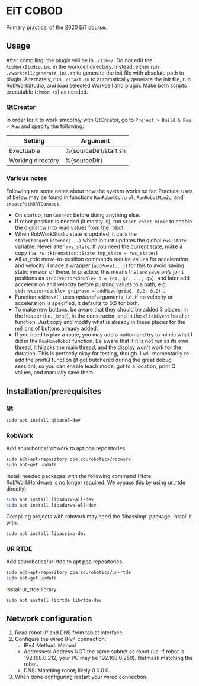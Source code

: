 # EiT COBOD
Primary practical of the 2020 EiT course.

## Usage
After compiling, the plugin will be in ``./libs/``. 
Do not edit the ``RobWorkStudio.ini`` in the workcell directory.
Instead, either run ``./workcell/generate_ini.sh`` to generate the init file
with absolute path to plugin. Alternately, run ``./start.sh`` to automatically
generate the init file, run RobWorkStudio, and load selected Workcell and 
plugin. Make both scripts executable (``chmod +x``) as needed.

### QtCreator
In order for it to work smoothly with QtCreator, go to 
``Project > Build & Run > Run`` and specify the following:

| Setting | Argument |
|---|---|
| Exectuable | %{sourceDir}/start.sh |
| Working directory | %{sourceDir} |

### Various notes
Following are some notes about how the system works so far. Practical uses of below may be found in functions ```RunRobotControl```, ```RunRobotMimic```, and ```createPathRRTConnect```.
* On startup, run ```Connect``` before doing anything else. 
* If robot position is needed (it mostly is), run ```Start robot mimic``` to enable the digital twin to read values from the robot. 
* When RobWorkStudio state is updated, it calls the ```stateChangedListener(...)``` which in turn updates the global ```rws_state``` variable. Never alter ```rws_state```. If you need the current state, make a copy (i.e. ```rw::kinematics::State tmp_state = rws_state;```)
* All ur_rtde move-to-position commands require values for acceleration and velocity. I made a wrapper (```addMove(...)```) for this to avoid saving static version of these. In practice, this means that we save _only_ joint positions as ```std::vector<double> q = {q1, q2, ..., q5}```, and later add acceleration and velocity before pushing values to a path, e.g. ```std::vector<double> gripMove = addMove(gripQ, 0.2, 0.2);```.
* Function ```addMove()``` uses _optional_ arguments, i.e. if no velocity or acceleration is specified, it defaults to 0.5 for both.
* To make new buttons, be aware that they should be added 3 places; in the header (i.e. ```_btn0```), in the constructor, and in the ```clickEvent``` handler function. Just copy and modify what is already in these places for the millions of buttons already added.
* If you need to plan a route, you may add a button and try to mimic what I did in the ```RunHomeRobot``` function. Be aware that if it is not run as its own thread, it hijacks the main thread, and the display won't work for the duration. This is perfectly okay for testing, though. I will momentarily re-add the printQ function (it got butchered during the great debug session), so you can enable teach mode, got to a location, print Q values, and manually save them.

## Installation/prerequisites
### Qt
```bash
sudo apt install qtbase5-dev
```
### RobWork
Add sdurobotics/robwork to apt ppa repositories.
```bash
sudo add-apt-repository ppa:sdurobotics/robwork
sudo apt-get update
```
Install needed packages with the following command (Note: RobWorkHardware is no longer required. We bypass this by using ur_rtde directly).
```bash
sudo apt install libsdurw-all-dev
sudo apt install libsdurws-all-dev
```

Compiling projects with robwork may need the 'libassimp' package, install it with:
```bash
sudo apt install libassimp-dev
```

### UR RTDE
Add sdurobotics/ur-rtde to apt ppa repositories.
```bash
sudo add-apt-repository ppa:sdurobotics/ur-rtde
sudo apt-get update
```

Install ur_rtde library.
```bash
sudo apt install librtde librtde-dev
```

## Network configuration
1. Read robot IP and DNS from tablet interface. 
2. Configure the wired IPv4 connection:
   * IPv4 Method: Manual
   * Addresses: Address NOT the same subnet as robot (i.e. if robot is 192.168.0.212, your PC may be 192.168.0.250). Netmask matching the robot.
   * DNS: Matching robot; likely 0.0.0.0.
3. When done configuring restart your wired connection.
